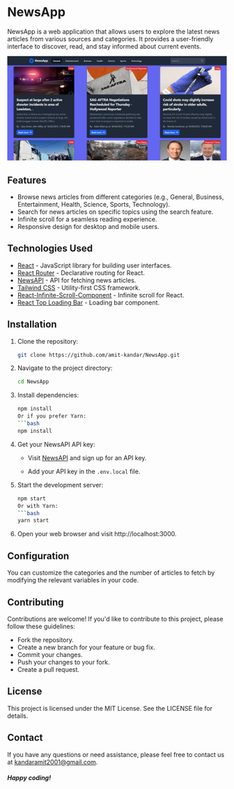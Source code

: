 # NewsApp

NewsApp is a web application that allows users to explore the latest news articles from various sources and categories. It provides a user-friendly interface to discover, read, and stay informed about current events.

![NewsApp Screenshot](./screenshot.png)

## Features

- Browse news articles from different categories (e.g., General, Business, Entertainment, Health, Science, Sports, Technology).
- Search for news articles on specific topics using the search feature.
- Infinite scroll for a seamless reading experience.
- Responsive design for desktop and mobile users.

## Technologies Used

- [React](https://reactjs.org/) - JavaScript library for building user interfaces.
- [React Router](https://reactrouter.com/) - Declarative routing for React.
- [NewsAPI](https://newsapi.org/) - API for fetching news articles.
- [Tailwind CSS](https://tailwindcss.com/) - Utility-first CSS framework.
- [React-Infinite-Scroll-Component](https://www.npmjs.com/package/react-infinite-scroll-component) - Infinite scroll for React.
- [React Top Loading Bar](https://www.npmjs.com/package/react-top-loading-bar) - Loading bar component.

## Installation

1. Clone the repository:

   ```bash
   git clone https://github.com/amit-kandar/NewsApp.git
   ```

2. Navigate to the project directory:
   ```bash
   cd NewsApp
   ```
3. Install dependencies:
   ```bash
   npm install
   Or if you prefer Yarn:
   ```bash
   npm install
   ```
4. Get your NewsAPI API key:

   - Visit [NewsAPI](https://newsapi.org/) and sign up for an API key.

   - Add your API key in the `.env.local` file.

5. Start the development server:
   ```bash
   npm start
   Or with Yarn:
   ```bash
   yarn start
   ```
6. Open your web browser and visit http://localhost:3000.

## Configuration

You can customize the categories and the number of articles to fetch by modifying the relevant variables in your code.

## Contributing

Contributions are welcome! If you'd like to contribute to this project, please follow these guidelines:

- Fork the repository.
- Create a new branch for your feature or bug fix.
- Commit your changes.
- Push your changes to your fork.
- Create a pull request.

## License

This project is licensed under the MIT License. See the LICENSE file for details.

## Contact

If you have any questions or need assistance, please feel free to contact us at kandaramit2001@gmail.com.

##### Happy coding!
